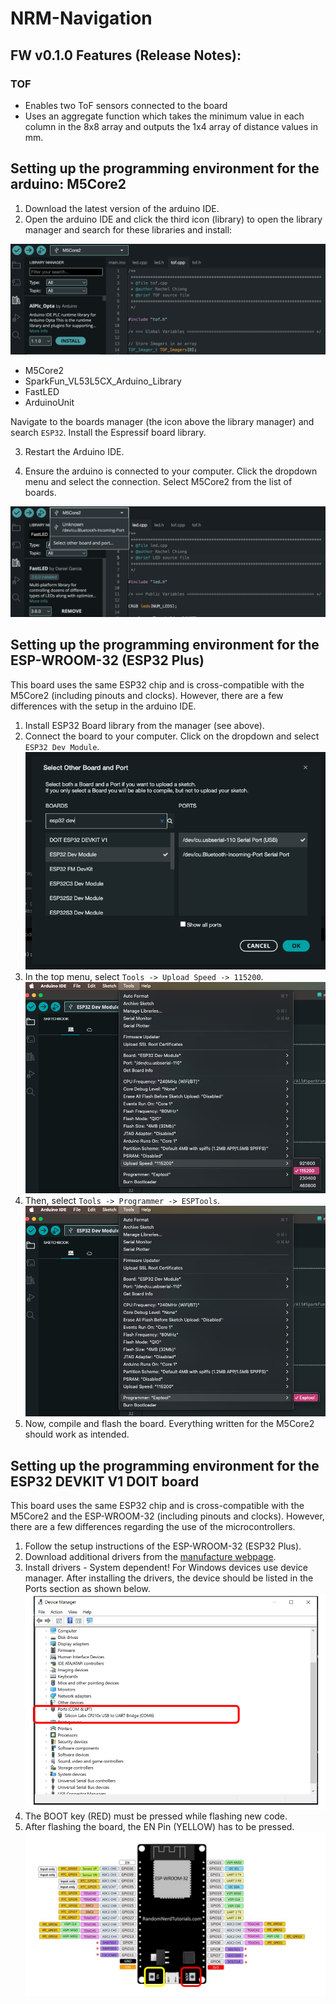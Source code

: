 # NRM-Navigation
## FW v0.1.0 Features (Release Notes):
### TOF
- Enables two ToF sensors connected to the board
- Uses an aggregate function which takes the minimum value in each column in the 8x8 array and outputs the 1x4 array of distance values in mm.

## Setting up the programming environment for the arduino: M5Core2
1. Download the latest version of the arduino IDE.
2. Open the arduino IDE and click the third icon (library) to open the library manager and search for these libraries and install:

![alt text](images/image.png)
- M5Core2
- SparkFun_VL53L5CX_Arduino_Library
- FastLED
- ArduinoUnit

Navigate to the boards manager (the icon above the library manager) and search ```ESP32```. Install the Espressif board library.

3. Restart the Arduino IDE.

4. Ensure the arduino is connected to your computer. Click the dropdown menu and
select the connection. Select M5Core2 from the list of boards.

![alt text](images/image-1.png)

## Setting up the programming environment for the ESP-WROOM-32 (ESP32 Plus)
This board uses the same ESP32 chip and is cross-compatible with the M5Core2 (including pinouts and clocks). However, there are a few differences with the setup in the arduino IDE.

1. Install ESP32 Board library from the manager (see above).
2. Connect the board to your computer. Click on the dropdown and select ```ESP32 Dev Module```.
![alt text](images/esp32-dev-board.png)
3. In the top menu, select ```Tools -> Upload Speed -> 115200```.
![alt text](images/esp32-baudrate.png)
4. Then, select ```Tools -> Programmer -> ESPTools```.
![alt text](images/programmer.png)
5. Now, compile and flash the board. Everything written for the M5Core2 should work as intended.

## Setting up the programming environment for the ESP32 DEVKIT V1 DOIT board
This board uses the same ESP32 chip and is cross-compatible with the M5Core2 and the ESP-WROOM-32 (including pinouts and clocks). However, there are a few differences regarding the use of the microcontrollers.

1. Follow the setup instructions of the ESP-WROOM-32 (ESP32 Plus).
2. Download additional drivers from the [manufacture webpage](https://www.silabs.com/developers/usb-to-uart-bridge-vcp-drivers?tab=downloads).
3. Install drivers - System dependent! For Windows devices use device manager. After installing the drivers, the device should be listed in the Ports section as shown below.
![alt text](images/Driver.png)
4. The BOOT key (RED) must be pressed while flashing new code.
5. After flashing the board, the EN Pin (YELLOW) has to be pressed.
![alt text](images/ESP32-DEVKIT-V1-DOIT-board.png)
